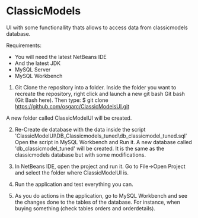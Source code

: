 # ClassicModels

UI with some functionallity thats allows to access data from classicmodels database.

Requirements:
- You will need the latest NetBeans IDE
- And the latest JDK
- MySQL Server
- MySQL Workbench

1. Git Clone the repository into a folder.
Inside the folder you want to recreate the repository, right click and launch a new git bash Git bash (Git Bash here). Then type:
$ git clone https://github.com/osgarc/ClassicModelsUI.git

A new folder called ClassicModelUI will be created.

2. Re-Create de database with the data inside the script 'ClassicModelUI\DB_Classicmodels_tuned\db_classicmodel_tuned.sql'
Open the script in MySQL Workbench and Run it.
A new database called 'db_classicmodel_tuned' will be created. It is the same as the classicmodels database but with some modifications.

3. In NetBeans IDE, open the project and run it.
Go to File->Open Project and select the folder where ClassicModelUI is.

4. Run the application and test everything you can.

5. As you do actions in the application, go to MySQL Workbench and see the changes done to the tables of the database.
For instance, when buying something (check tables orders and orderdetails).
